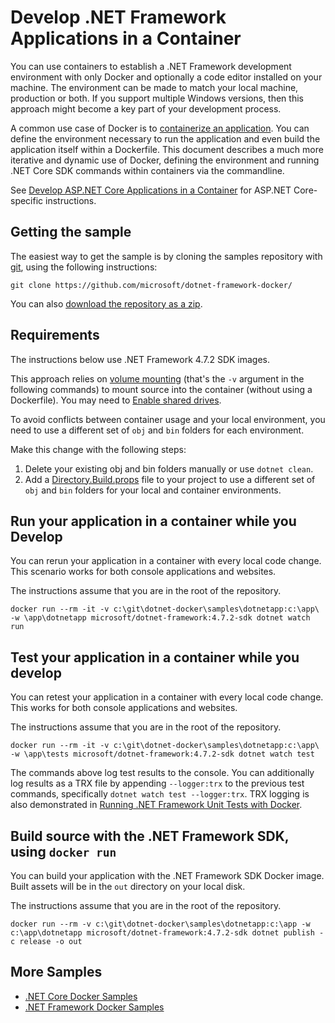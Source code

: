 # Develop .NET Framework Applications in a Container

You can use containers to establish a .NET Framework development environment with only Docker and optionally a code editor installed on your machine. The environment can be made to match your local machine, production or both. If you support multiple Windows versions, then this approach might become a key part of your development process.

A common use case of Docker is to [containerize an application](README.md). You can define the environment necessary to run the application and even build the application itself within a Dockerfile. This document describes a much more iterative and dynamic use of Docker, defining the environment and running .NET Core SDK commands within containers via the commandline.

See [Develop ASP.NET Core Applications in a Container](../aspnetapp/aspnet-docker-dev-in-container.md) for ASP.NET Core-specific instructions.

## Getting the sample

The easiest way to get the sample is by cloning the samples repository with [git](https://git-scm.com/downloads), using the following instructions:

```console
git clone https://github.com/microsoft/dotnet-framework-docker/
```

You can also [download the repository as a zip](https://github.com/microsoft/dotnet-framework-docker/archive/master.zip).

## Requirements

The instructions below use .NET Framework 4.7.2 SDK images.

This approach relies on [volume mounting](https://docs.docker.com/engine/admin/volumes/volumes/) (that's the `-v` argument in the following commands) to mount source into the container (without using a Dockerfile). You may need to [Enable shared drives](https://docs.docker.com/docker-for-windows/#shared-drives).

To avoid conflicts between container usage and your local environment, you need to use a different set of `obj` and `bin` folders for each environment.

 Make this change with the following steps:

 1. Delete your existing obj and bin folders manually or use `dotnet clean`.
 2. Add a [Directory.Build.props](Directory.Build.props) file to your project to use a different set of `obj` and `bin` folders for your local and container environments.

## Run your application in a container while you Develop

You can rerun your application in a container with every local code change. This scenario works for both console applications and websites.

The instructions assume that you are in the root of the repository.

```console
docker run --rm -it -v c:\git\dotnet-docker\samples\dotnetapp:c:\app\ -w \app\dotnetapp microsoft/dotnet-framework:4.7.2-sdk dotnet watch run
```

## Test your application in a container while you develop

You can retest your application in a container with every local code change. This works for both console applications and websites.

The instructions assume that you are in the root of the repository.

```console
docker run --rm -it -v c:\git\dotnet-docker\samples\dotnetapp:c:\app\ -w \app\tests microsoft/dotnet-framework:4.7.2-sdk dotnet watch test
```

The commands above log test results to the console. You can additionally log results as a TRX file by appending `--logger:trx` to the previous test commands, specifically `dotnet watch test --logger:trx`. TRX logging is also demonstrated in [Running .NET Framework Unit Tests with Docker](dotnet-docker-unit-testing.md).

## Build source with the .NET Framework SDK, using `docker run`

You can build your application with the .NET Framework SDK Docker image. Built assets will be in the `out` directory on your local disk.

The instructions assume that you are in the root of the repository.

```console
docker run --rm -v c:\git\dotnet-docker\samples\dotnetapp:c:\app -w c:\app\dotnetapp microsoft/dotnet-framework:4.7.2-sdk dotnet publish -c release -o out
```

## More Samples

* [.NET Core Docker Samples](../README.md)
* [.NET Framework Docker Samples](https://github.com/microsoft/dotnet-framework-docker-samples/)
